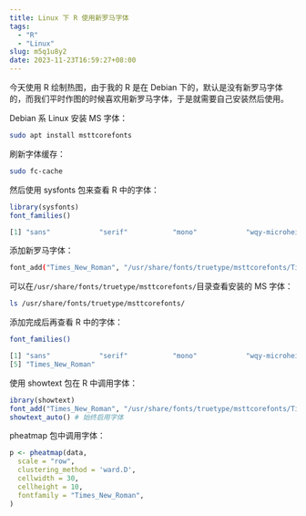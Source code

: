 ```yaml
---
title: Linux 下 R 使用新罗马字体
tags:
  - "R"
  - "Linux"
slug: m5q1u8y2
date: 2023-11-23T16:59:27+08:00
---
```


今天使用 R 绘制热图，由于我的 R 是在 Debian 下的，默认是没有新罗马字体的，而我们平时作图的时候喜欢用新罗马字体，于是就需要自己安装然后使用。

<!--more-->

Debian 系 Linux 安装 MS 字体：

```bash
sudo apt install msttcorefonts
```

刷新字体缓存：

```bash
sudo fc-cache
```

然后使用 sysfonts 包来查看 R 中的字体：

```r
library(sysfonts)
font_families()
```

```r
[1] "sans"            "serif"           "mono"            "wqy-microhei"
```

添加新罗马字体：

```bash
font_add("Times_New_Roman", "/usr/share/fonts/truetype/msttcorefonts/Times_New_Roman.ttf")
```

可以在`/usr/share/fonts/truetype/msttcorefonts/`目录查看安装的 MS 字体：

```bash
ls /usr/share/fonts/truetype/msttcorefonts/
```

添加完成后再查看 R 中的字体：

```bash
font_families()
```

```r
[1] "sans"            "serif"           "mono"            "wqy-microhei"   
[5] "Times_New_Roman"
```

使用 showtext 包在 R 中调用字体：

```r
ibrary(showtext)
font_add("Times_New_Roman", "/usr/share/fonts/truetype/msttcorefonts/Times_New_Roman.ttf")
showtext_auto() # 始终启用字体
```

pheatmap 包中调用字体：

```r
p <- pheatmap(data,
  scale = "row", 
  clustering_method = 'ward.D',
  cellwidth = 30, 
  cellheight = 10, 
  fontfamily = "Times_New_Roman",
)
```